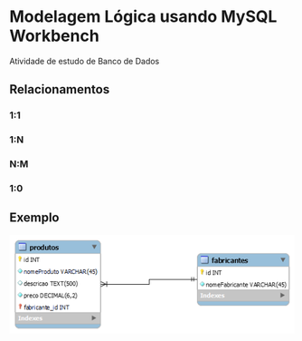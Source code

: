 # Modelagem Lógica usando MySQL Workbench

Atividade de estudo de Banco de Dados

## Relacionamentos
### 1:1
### 1:N 
### N:M 
### 1:0 

## Exemplo
![Modelo logico](modelo-logico-vendas.png)